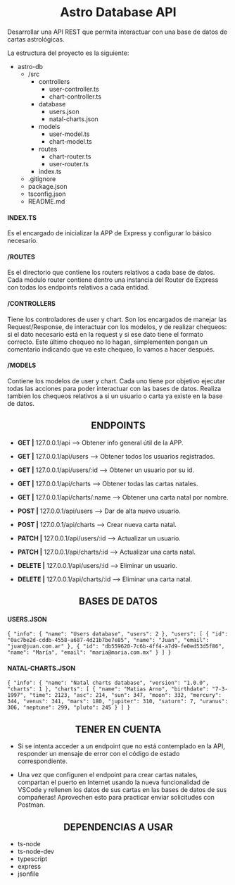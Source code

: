 <h1 align="center"> Astro Database API </h1>

Desarrollar una API REST que permita interactuar con una base de datos de cartas astrológicas.

La estructura del proyecto es la siguiente:

- astro-db
  - /src
    - controllers
      - user-controller.ts
      - chart-controller.ts
    - database
      - users.json
      - natal-charts.json
    - models
      - user-model.ts
      - chart-model.ts
    - routes
      - chart-router.ts
      - user-router.ts
    - index.ts
  - .gitignore
  - package.json
  - tsconfig.json
  - README.md

#### INDEX.TS

Es el encargado de inicializar la APP de Express y configurar lo básico necesario.

#### /ROUTES

Es el directorio que contiene los routers relativos a cada base de datos. Cada módulo router contiene dentro una instancia del Router de Express con todas los endpoints relativos a cada entidad.

#### /CONTROLLERS

Tiene los controladores de user y chart. Son los encargados de manejar las Request/Response, de interactuar con los modelos, y de realizar chequeos: si el dato necesario está en la request y si ese dato tiene el formato correcto. Este último chequeo no lo hagan, simplementen pongan un comentario indicando que va este chequeo, lo vamos a hacer después.

#### /MODELS

Contiene los modelos de user y chart. Cada uno tiene por objetivo ejecutar todas las acciones para poder interactuar con las bases de datos. Realiza tambien los chequeos relativos a si un usuario o carta ya existe en la base de datos.

<h2 align="center"> ENDPOINTS </h2>

- **GET |** 127.0.0.1/api --> Obtener info general útil de la APP.

- **GET |** 127.0.0.1/api/users --> Obtener todos los usuarios registrados.
- **GET |** 127.0.0.1/api/users/:id --> Obtener un usuario por su id.

- **GET |** 127.0.0.1/api/charts --> Obtener todas las cartas natales.
- **GET |** 127.0.0.1/api/charts/:name --> Obtener una carta natal por nombre.

- **POST |** 127.0.0.1/api/users --> Dar de alta nuevo usuario.
- **POST |** 127.0.0.1/api/charts --> Crear nueva carta natal.

- **PATCH |** 127.0.0.1/api/users/:id --> Actualizar un usuario.
- **PATCH |** 127.0.0.1/api/charts/:id --> Actualizar una carta natal.

- **DELETE |** 127.0.0.1/api/users/:id --> Eliminar un usuario.
- **DELETE |** 127.0.0.1/api/charts/:id --> Eliminar una carta natal.

<h2 align="center"> BASES DE DATOS </h2>

#### USERS.JSON

`{
	"info": { "name": "Users database", "users": 2 },
	"users": [
		{
			"id": "0ac7be2d-cddb-4558-a687-4d21b7be7e85",
			"name": "Juan",
			"email": "juan@juan.com.ar"
		},
		{
			"id": "db559620-7c6b-4ff4-a7d9-fe0ed53d5f86",
			"name": "María",
			"email": "maria@maria.com.mx"
		}
	]
}`

#### NATAL-CHARTS.JSON

`{
    "info": {
        "name": "Natal charts database",
        "version": "1.0.0",
        "charts": 1
    },
    "charts": [
        {
            "name": "Matias Arno",
            "birthdate": "7-3-1997",
            "time": 2123,
            "asc": 214,
            "sun": 347,
            "moon": 332,
            "mercury": 344,
            "venus": 341,
            "mars": 180,
            "jupiter": 310,
            "saturn": 7,
            "uranus": 306,
            "neptune": 299,
            "pluto": 245
        }
    ]
}`

<h2 align="center"> TENER EN CUENTA </h2>

- Si se intenta acceder a un endpoint que no está contemplado en la API, responder un mensaje de error con el código de estado correspondiente.

- Una vez que configuren el endpoint para crear cartas natales, compartan el puerto en Internet usando la nueva funcionalidad de VSCode y rellenen los datos de sus cartas en las bases de datos de sus compañeras! Aprovechen esto para practicar enviar solicitudes con Postman.

<h2 align="center"> DEPENDENCIAS A USAR </h2>

- ts-node
- ts-node-dev
- typescript
- express
- jsonfile
